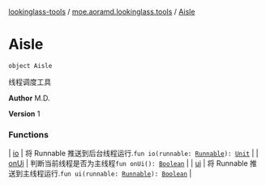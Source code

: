 [lookinglass-tools](../../index.md) / [moe.aoramd.lookinglass.tools](../index.md) / [Aisle](./index.md)

# Aisle

`object Aisle`

线程调度工具

**Author**
M.D.

**Version**
1

### Functions

| [io](io.md) | 将 Runnable 推送到后台线程运行.`fun io(runnable: `[`Runnable`](https://docs.oracle.com/javase/6/docs/api/java/lang/Runnable.html)`): `[`Unit`](https://kotlinlang.org/api/latest/jvm/stdlib/kotlin/-unit/index.html) |
| [onUi](on-ui.md) | 判断当前线程是否为主线程`fun onUi(): `[`Boolean`](https://kotlinlang.org/api/latest/jvm/stdlib/kotlin/-boolean/index.html) |
| [ui](ui.md) | 将 Runnable 推送到主线程运行.`fun ui(runnable: `[`Runnable`](https://docs.oracle.com/javase/6/docs/api/java/lang/Runnable.html)`): `[`Boolean`](https://kotlinlang.org/api/latest/jvm/stdlib/kotlin/-boolean/index.html) |

